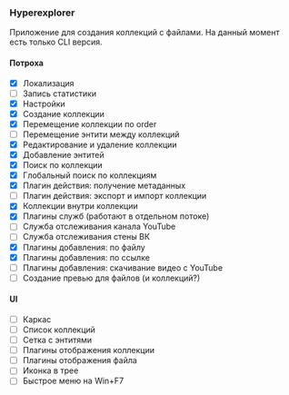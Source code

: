 ### Hyperexplorer

Приложение для создания коллекций с файлами. На данный момент есть только CLI версия.

#### Потроха
- [x] Локализация
- [ ] Запись статистики
- [x] Настройки
- [x] Создание коллекции
- [x] Перемещение коллекции по order
- [ ] Перемещение энтити между коллекций
- [x] Редактирование и удаление коллекции
- [x] Добавление энтитей
- [x] Поиск по коллекции
- [x] Глобальный поиск по коллекциям
- [x] Плагин действия: получение метаданных
- [ ] Плагин действия: экспорт и импорт коллекции
- [x] Коллекции внутри коллекции
- [x] Плагины служб (работают в отдельном потоке)
- [ ] Служба отслеживания канала YouTube
- [ ] Служба отслеживания стены ВК
- [x] Плагины добавления: по файлу
- [x] Плагины добавления: по ссылке
- [ ] Плагины добавления: скачивание видео с YouTube
- [ ] Создание превью для файлов (и коллекций?)

#### UI
- [ ] Каркас
- [ ] Список коллекций
- [ ] Сетка с энтитями
- [ ] Плагины отображения коллекции
- [ ] Плагины отображения файла
- [ ] Иконка в трее
- [ ] Быстрое меню на Win+F7
